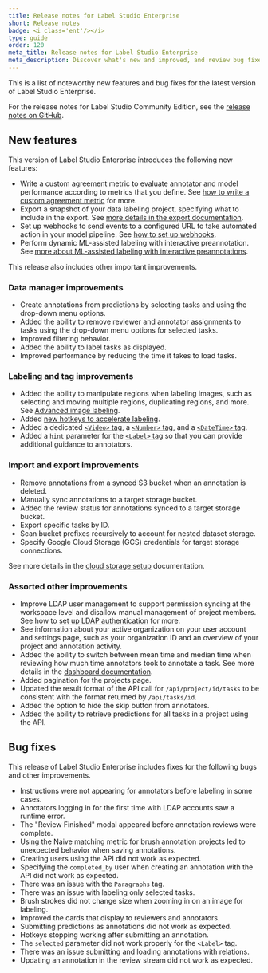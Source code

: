 ```yaml
---
title: Release notes for Label Studio Enterprise
short: Release notes
badge: <i class='ent'/></i>
type: guide
order: 120
meta_title: Release notes for Label Studio Enterprise
meta_description: Discover what's new and improved, and review bug fixes, in the release notes and changelog for Label Studio Enterprise.
---
```


This is a list of noteworthy new features and bug fixes for the latest version of Label Studio Enterprise. 

<div class="enterprise"><p>
For the release notes for Label Studio Community Edition, see the <a href="https://github.com/heartexlabs/label-studio/releases">release notes on GitHub</a>.
</p></div>

## New features

This version of Label Studio Enterprise introduces the following new features:

- Write a custom agreement metric to evaluate annotator and model performance according to metrics that you define. See [how to write a custom agreement metric](custom_metric.html) for more.
- Export a snapshot of your data labeling project, specifying what to include in the export. See [more details in the export documentation](export.html).
- Set up webhooks to send events to a configured URL to take automated action in your model pipeline. See [how to set up webhooks](webhooks.html).
- Perform dynamic ML-assisted labeling with interactive preannotation. See [more about ML-assisted labeling with interactive preannotations](labeling.html#Perform-ML-assisted-labeling-with-interactive-preannotations).

This release also includes other important improvements.

### Data manager improvements
- Create annotations from predictions by selecting tasks and using the drop-down menu options. 
- Added the ability to remove reviewer and annotator assignments to tasks using the drop-down menu options for selected tasks. <!--HTX-2143-->
- Improved filtering behavior. 
- Added the ability to label tasks as displayed.
- Improved performance by reducing the time it takes to load tasks.

### Labeling and tag improvements

- Added the ability to manipulate regions when labeling images, such as selecting and moving multiple regions, duplicating regions, and more. See [Advanced image labeling](labeling.html#Advanced-image-labeling). 
- Added [new hotkeys to accelerate labeling](labeling.html#Use-keyboard-shortcuts-to-label-regions-faster).
- Added a dedicated [`<Video>` tag](/tags/video.html), a [`<Number>` tag](/tags/number.html), and a [`<DateTime>` tag](/tags/datetime.html). 
- Added a `hint` parameter for the [`<Label>` tag](/tags/label.html) so that you can provide additional guidance to annotators. <!--HTX-1933--> 

### Import and export improvements

- Remove annotations from a synced S3 bucket when an annotation is deleted. <!--HTX-2084--> 
- Manually sync annotations to a target storage bucket. <!--HTX-1944--> 
- Added the review status for annotations synced to a target storage bucket. <!--HTX-1878--> 
- Export specific tasks by ID. <!--HTX-1868--> 
- Scan bucket prefixes recursively to account for nested dataset storage. <!--HTX-1821--> 
- Specify Google Cloud Storage (GCS) credentials for target storage connections.

See more details in the [cloud storage setup](storage.html) documentation. 

### Assorted other improvements

- Improve LDAP user management to support permission syncing at the workspace level and disallow manual management of project members. See how to [set up LDAP authentication](auth_setup.html#Set-up-LDAP-authentication) for more. 
- See information about your active organization on your user account and settings page, such as your organization ID and an overview of your project and annotation activity. 
- Added the ability to switch between mean time and median time when reviewing how much time annotators took to annotate a task. See more details in the [dashboard documentation](quality.html#Review-annotator-performance). <!--HTX-2041-->
- Added pagination for the projects page. 
- Updated the result format of the API call for `/api/project/id/tasks` to be consistent with the format returned by `/api/tasks/id`. 
- Added the option to hide the skip button from annotators. <!--HTX-1942--> 
- Added the ability to retrieve predictions for all tasks in a project using the API. <!--HTX-1897--> 

## Bug fixes

This release of Label Studio Enterprise includes fixes for the following bugs and other improvements.

- Instructions were not appearing for annotators before labeling in some cases.
- Annotators logging in for the first time with LDAP accounts saw a runtime error. <!--HTX-2169-->
- The "Review Finished" modal appeared before annotation reviews were complete. <!--HTX-2152--> 
- Using the Naive matching metric for brush annotation projects led to unexpected behavior when saving annotations. <!--HTX-2144-->
- Creating users using the API did not work as expected. <!--HTX-2133--> 
- Specifying the `completed_by` user when creating an annotation with the API did not work as expected. <!--HTX-2130-->
- There was an issue with the `Paragraphs` tag. <!--HTX-2119--> 
- There was an issue with labeling only selected tasks. <!--HTX-2110-->
- Brush strokes did not change size when zooming in on an image for labeling.  
- Improved the cards that display to reviewers and annotators. <!--HTX-1997-->
- Submitting predictions as annotations did not work as expected. <!--HTX-1990--> 
- Hotkeys stopping working after submitting an annotation. <!--HTX-1976-->
- The `selected` parameter did not work properly for the `<Label>` tag. <!--HTX-1945--> 
- There was an issue submitting and loading annotations with relations. <!--HTX-1708--> 
- Updating an annotation in the review stream did not work as expected. <!--HTX-1677--> 